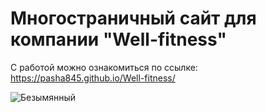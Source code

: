 # Многостраничный сайт для компании "Well-fitness"

С работой можно ознакомиться по ссылке: https://pasha845.github.io/Well-fitness/

![Безымянный](https://github.com/Pasha845/Well-fitness/assets/106194295/58b72989-f254-4468-9c78-7ac3837c07cb)
